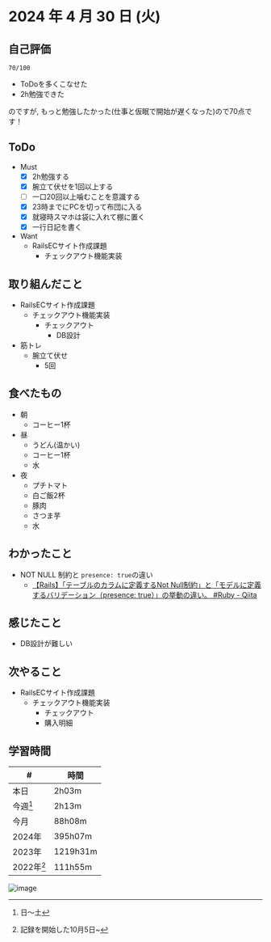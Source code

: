 # 2024 年 4 月 30 日 (火)

## 自己評価
```
70/100
```
- ToDoを多くこなせた
- 2h勉強できた

のですが, もっと勉強したかった(仕事と仮眠で開始が遅くなった)ので70点です！

## ToDo
- Must
  - [x] 2h勉強する
  - [x] 腕立て伏せを1回以上する
  - [ ] 一口20回以上噛むことを意識する
  - [x] 23時までにPCを切って布団に入る
  - [x] 就寝時スマホは袋に入れて棚に置く
  - [x] 一行日記を書く
- Want
  - RailsECサイト作成課題
    - チェックアウト機能実装

## 取り組んだこと
- RailsECサイト作成課題
  - チェックアウト機能実装
    - チェックアウト
      - DB設計
- 筋トレ
  - 腕立て伏せ
    - 5回

## 食べたもの
- 朝
  - コーヒー1杯
- 昼
  - うどん(温かい)
  - コーヒー1杯
  - 水
- 夜
  - プチトマト
  - 白ご飯2杯
  - 豚肉
  - さつま芋
  - 水

## わかったこと
- NOT NULL 制約と `presence: true`の違い
  - [【Rails】「テーブルのカラムに定義するNot Null制約」と「モデルに定義するバリデーション（presence: true）」の挙動の違い。 #Ruby - Qiita](https://qiita.com/wonder_meet/items/fa804f0d436a29c97460)

## 感じたこと
- DB設計が難しい

## 次やること
- RailsECサイト作成課題
  - チェックアウト機能実装
    - チェックアウト
    - 購入明細

## 学習時間
| #          | 時間     |
| ---------- | -------- |
| 本日       | 2h03m    |
| 今週[^1]   | 2h13m   |
| 今月       | 88h08m   |
| 2024年     | 395h07m  |
| 2023年     | 1219h31m |
| 2022年[^2] | 111h55m  |

[^1]: 日〜土
[^2]: 記録を開始した10月5日~

![image](https://github.com/nil-ramuda/daily_report/assets/94735931/4b655dfe-06e2-4f43-9e28-0bc79667a9a6)
